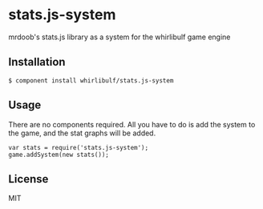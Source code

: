 
# stats.js-system

  mrdoob's stats.js library as a system for the whirlibulf game engine

## Installation

    $ component install whirlibulf/stats.js-system

## Usage

There are no components required.
All you have to do is add the system to the game, and the stat graphs will be added.

    var stats = require('stats.js-system');
    game.addSystem(new stats());


## License

  MIT
